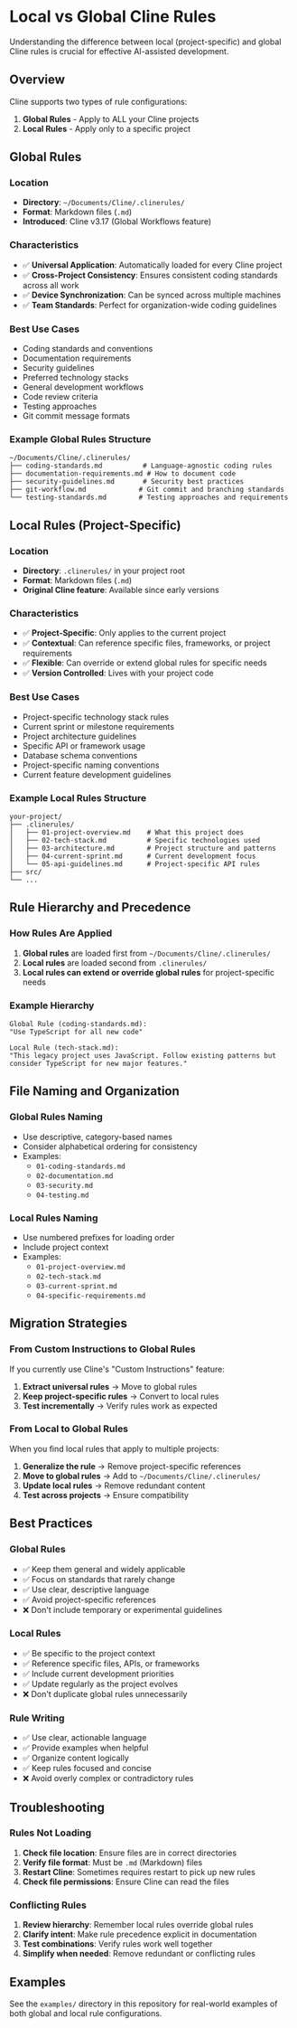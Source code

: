# Local vs Global Cline Rules

Understanding the difference between local (project-specific) and global Cline rules is crucial for effective AI-assisted development.

## Overview

Cline supports two types of rule configurations:

1. **Global Rules** - Apply to ALL your Cline projects
2. **Local Rules** - Apply only to a specific project

## Global Rules

### Location
- **Directory**: `~/Documents/Cline/.clinerules/`
- **Format**: Markdown files (`.md`)
- **Introduced**: Cline v3.17 (Global Workflows feature)

### Characteristics
- ✅ **Universal Application**: Automatically loaded for every Cline project
- ✅ **Cross-Project Consistency**: Ensures consistent coding standards across all work
- ✅ **Device Synchronization**: Can be synced across multiple machines
- ✅ **Team Standards**: Perfect for organization-wide coding guidelines

### Best Use Cases
- Coding standards and conventions
- Documentation requirements
- Security guidelines
- Preferred technology stacks
- General development workflows
- Code review criteria
- Testing approaches
- Git commit message formats

### Example Global Rules Structure
```
~/Documents/Cline/.clinerules/
├── coding-standards.md          # Language-agnostic coding rules
├── documentation-requirements.md # How to document code
├── security-guidelines.md       # Security best practices
├── git-workflow.md             # Git commit and branching standards
└── testing-standards.md        # Testing approaches and requirements
```

## Local Rules (Project-Specific)

### Location
- **Directory**: `.clinerules/` in your project root
- **Format**: Markdown files (`.md`)
- **Original Cline feature**: Available since early versions

### Characteristics
- ✅ **Project-Specific**: Only applies to the current project
- ✅ **Contextual**: Can reference specific files, frameworks, or project requirements
- ✅ **Flexible**: Can override or extend global rules for specific needs
- ✅ **Version Controlled**: Lives with your project code

### Best Use Cases
- Project-specific technology stack rules
- Current sprint or milestone requirements
- Project architecture guidelines
- Specific API or framework usage
- Database schema conventions
- Project-specific naming conventions
- Current feature development guidelines

### Example Local Rules Structure
```
your-project/
├── .clinerules/
│   ├── 01-project-overview.md    # What this project does
│   ├── 02-tech-stack.md          # Specific technologies used
│   ├── 03-architecture.md        # Project structure and patterns
│   ├── 04-current-sprint.md      # Current development focus
│   └── 05-api-guidelines.md      # Project-specific API rules
├── src/
└── ...
```

## Rule Hierarchy and Precedence

### How Rules Are Applied
1. **Global rules** are loaded first from `~/Documents/Cline/.clinerules/`
2. **Local rules** are loaded second from `.clinerules/`
3. **Local rules can extend or override global rules** for project-specific needs

### Example Hierarchy
```
Global Rule (coding-standards.md):
"Use TypeScript for all new code"

Local Rule (tech-stack.md):
"This legacy project uses JavaScript. Follow existing patterns but consider TypeScript for new major features."
```

## File Naming and Organization

### Global Rules Naming
- Use descriptive, category-based names
- Consider alphabetical ordering for consistency
- Examples:
  - `01-coding-standards.md`
  - `02-documentation.md`
  - `03-security.md`
  - `04-testing.md`

### Local Rules Naming
- Use numbered prefixes for loading order
- Include project context
- Examples:
  - `01-project-overview.md`
  - `02-tech-stack.md`
  - `03-current-sprint.md`
  - `04-specific-requirements.md`

## Migration Strategies

### From Custom Instructions to Global Rules
If you currently use Cline's "Custom Instructions" feature:

1. **Extract universal rules** → Move to global rules
2. **Keep project-specific rules** → Convert to local rules
3. **Test incrementally** → Verify rules work as expected

### From Local to Global Rules
When you find local rules that apply to multiple projects:

1. **Generalize the rule** → Remove project-specific references
2. **Move to global rules** → Add to `~/Documents/Cline/.clinerules/`
3. **Update local rules** → Remove redundant content
4. **Test across projects** → Ensure compatibility

## Best Practices

### Global Rules
- ✅ Keep them general and widely applicable
- ✅ Focus on standards that rarely change
- ✅ Use clear, descriptive language
- ✅ Avoid project-specific references
- ❌ Don't include temporary or experimental guidelines

### Local Rules
- ✅ Be specific to the project context
- ✅ Reference specific files, APIs, or frameworks
- ✅ Include current development priorities
- ✅ Update regularly as the project evolves
- ❌ Don't duplicate global rules unnecessarily

### Rule Writing
- ✅ Use clear, actionable language
- ✅ Provide examples when helpful
- ✅ Organize content logically
- ✅ Keep rules focused and concise
- ❌ Avoid overly complex or contradictory rules

## Troubleshooting

### Rules Not Loading
1. **Check file location**: Ensure files are in correct directories
2. **Verify file format**: Must be `.md` (Markdown) files
3. **Restart Cline**: Sometimes requires restart to pick up new rules
4. **Check file permissions**: Ensure Cline can read the files

### Conflicting Rules
1. **Review hierarchy**: Remember local rules override global rules
2. **Clarify intent**: Make rule precedence explicit in documentation
3. **Test combinations**: Verify rules work well together
4. **Simplify when needed**: Remove redundant or conflicting rules

## Examples

See the `examples/` directory in this repository for real-world examples of both global and local rule configurations.
